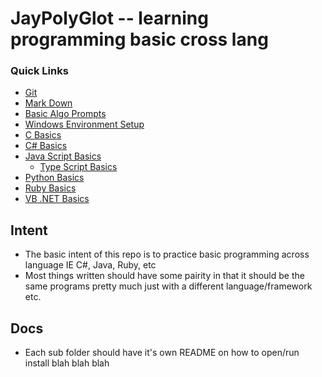 # JayPolyGlot -- learning programming basic cross lang #

### Quick Links ###
* [Git](./Git/README.md)
* [Mark Down](./MarkDown/README.md)
* [Basic Algo Prompts](./BasicAlgorithmPromts.md)
* [Windows Environment Setup](./Windows/README.md)
* [C Basics](./C/README.md)
* [C# Basics](./CSharp/README.md)
* [Java Script Basics](./JavaScript/README.md)
    - [Type Script Basics](./TypeScript/README.md)
* [Python Basics](./Python/README.md)
* [Ruby Basics](./Ruby/README.md)
* [VB .NET Basics](./VisualBasic/README.md)

## Intent ##
* The basic intent of this repo is to practice
    basic programming across language IE C#, Java, Ruby, etc
* Most things written should have some pairity in that
    it should be the same programs pretty much
    just with a different language/framework etc.

## Docs ##
* Each sub folder should have it's own README on how to open/run install blah blah blah